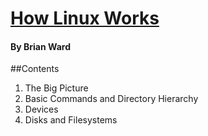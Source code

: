 # [How Linux Works](https://www.amazon.com/dp/1593275676/ref=dra_a_rv_hp_ho_xx_P1700_1000?tag=dradisplay-20&ascsubtag=15bb2abd52178463c65c596d7cf56b66_S)
#### By Brian Ward

##Contents

1. The Big Picture
2. Basic Commands and Directory Hierarchy
3. Devices
4. Disks and Filesystems
